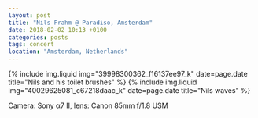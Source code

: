 ```yaml
---
layout: post
title: "Nils Frahm @ Paradiso, Amsterdam"
date: 2018-02-02 10:13 +0100
categories: posts
tags: concert
location: "Amsterdam, Netherlands"
---
```


{% include img.liquid img="39998300362_f16137ee97_k" date=page.date title="Nils and his toilet brushes" %}
{% include img.liquid img="40029625081_c67218daac_k" date=page.date title="Nils waves" %}

Camera: Sony α7 II, lens: Canon 85mm f/1.8 USM
